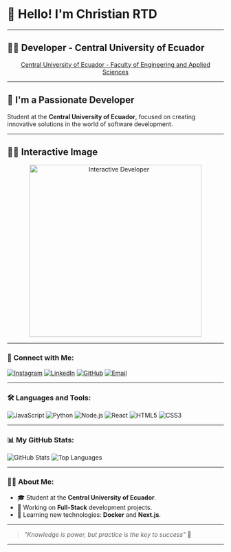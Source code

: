 # 👋 **Hello! I'm Christian RTD**

---

## 👨‍💻 **Developer - Central University of Ecuador**  
<p align="center">
   <a href="https://www.uce.edu.ec/web/fing/" target="_blank">
      Central University of Ecuador - Faculty of Engineering and Applied Sciences
   </a>
</p>

---

## 🚀 **I'm a Passionate Developer**  
Student at the **Central University of Ecuador**, focused on creating innovative solutions in the world of software development.

---

## 👨‍💻 **Interactive Image**  
<p align="center">
   <img src="https://media.giphy.com/media/13HgwGsXF0aiGY/giphy.gif" alt="Interactive Developer" width="400">
</p>

---

### 🔗 **Connect with Me**:
[![Instagram](https://img.shields.io/badge/Instagram-%23E4405F.svg?style=flat&logo=instagram&logoColor=white)](https://instagram.com/ChristianRTD)
[![LinkedIn](https://img.shields.io/badge/LinkedIn-%230077B5.svg?style=flat&logo=linkedin&logoColor=white)](https://linkedin.com/in/ChristianRTD)
[![GitHub](https://img.shields.io/badge/GitHub-%23121011.svg?style=flat&logo=github&logoColor=white)](https://github.com/ChristianRTD)
[![Email](https://img.shields.io/badge/Email-%23D14836.svg?style=flat&logo=gmail&logoColor=white)](mailto:crtapia@uce.edu.ec)


---

### 🛠 **Languages and Tools**:
![JavaScript](https://img.shields.io/badge/JavaScript-%23323330.svg?style=flat&logo=javascript&logoColor=%23F7DF1E)
![Python](https://img.shields.io/badge/Python-3670A0?style=flat&logo=python&logoColor=ffdd54)
![Node.js](https://img.shields.io/badge/Node.js-339933?style=flat&logo=node.js&logoColor=white)
![React](https://img.shields.io/badge/React-%2320232a.svg?style=flat&logo=react&logoColor=%2361DAFB)
![HTML5](https://img.shields.io/badge/HTML5-%23E34F26.svg?style=flat&logo=html5&logoColor=white)
![CSS3](https://img.shields.io/badge/CSS3-%231572B6.svg?style=flat&logo=css3&logoColor=white)

---

### 📊 **My GitHub Stats**:
![GitHub Stats](https://github-readme-stats.vercel.app/api?username=ChristianRTD&show_icons=true&theme=tokyonight)
![Top Languages](https://github-readme-stats.vercel.app/api/top-langs/?username=ChristianRTD&layout=compact&theme=tokyonight)

---

### 👨‍🎓 **About Me**:
- 🎓 Student at the **Central University of Ecuador**.
- 🔭 Working on **Full-Stack** development projects.
- 🌱 Learning new technologies: **Docker** and **Next.js**.

---

> *"Knowledge is power, but practice is the key to success"* 🚀

---
